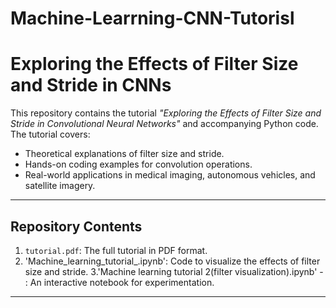 # Machine-Learrning-CNN-Tutorisl
# Exploring the Effects of Filter Size and Stride in CNNs

This repository contains the tutorial *"Exploring the Effects of Filter Size and Stride in Convolutional Neural Networks"* and accompanying Python code. The tutorial covers:
- Theoretical explanations of filter size and stride.
- Hands-on coding examples for convolution operations.
- Real-world applications in medical imaging, autonomous vehicles, and satellite imagery.

---

## **Repository Contents**
1. `tutorial.pdf`: The full tutorial in PDF format.
2. 'Machine_learning_tutorial_.ipynb': Code to visualize the effects of filter size and stride.
3.'Machine learning tutorial 2(filter visualization).ipynb'  - : An interactive notebook for experimentation.

---

